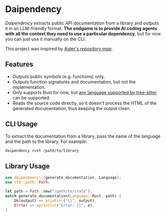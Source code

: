 # Daipendency

_Daipendency_ extracts public API documentation from a library and outputs it in an LLM-friendly format.
**The endgame is to provide AI coding agents with all the context they need to use a particular dependency**,
but for now you can just use it manually on the CLI.

This project was inspired by [Aider's _repository map_](https://aider.chat/docs/repomap.html).

## Features

- Outputs public symbols (e.g. functions) only.
- Outputs function signatures and documentation, but not the implementation.
- Only supports Rust for now, but [any language supported by tree-sitter](https://github.com/tree-sitter/tree-sitter/wiki/List-of-parsers) can be supported.
- Reads the source code directly, so it doesn't process the HTML of the generated documentation, thus keeping the output clean.

## CLI Usage

To extract the documentation from a library, pass the name of the language and the path to the library. For example:

```sh
daipendency rust /path/to/library
```

## Library Usage

```rust
use daipendency::{generate_documentation, Language};
use std::path::Path;

let path = Path::new("/path/to/crate");
match generate_documentation(Language::Rust, path) {
    Ok(output) => println!("{}", output),
    Err(e) => eprintln!("Error: {}", e),
}
```
